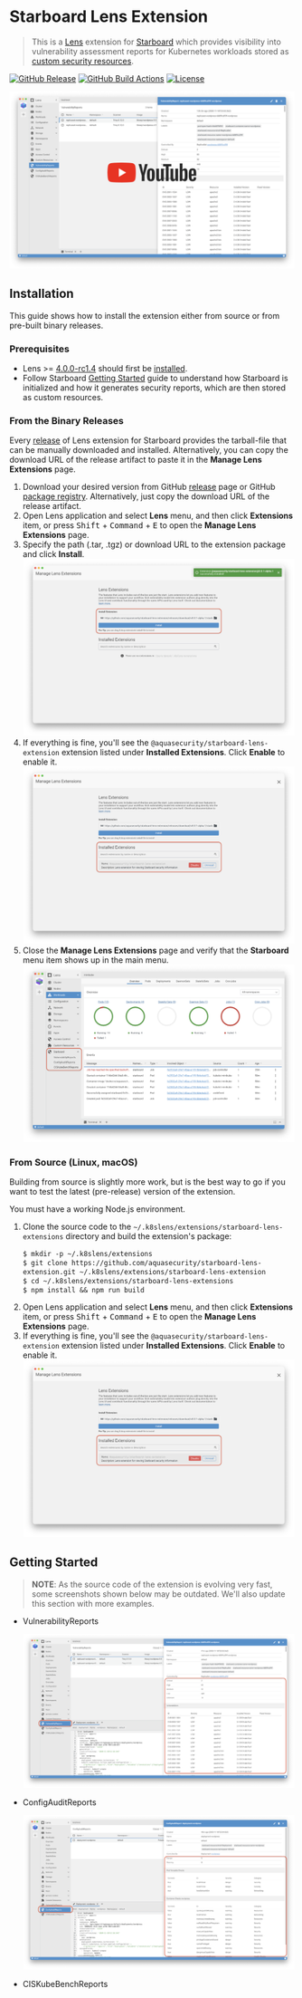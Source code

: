 # Starboard Lens Extension

> This is a [Lens][lens] extension for [Starboard][starboard] which provides visibility into
> vulnerability assessment reports for Kubernetes workloads stored as [custom security resources][starboard-crds].

[![GitHub Release][release-img]][release]
[![GitHub Build Actions][build-action-img]][actions]
[![License][license-img]][license]

[![Screenshot](docs/images/starboard-lens-extension-video.png)](https://youtu.be/X-bhVwmp2l4)

## Installation

This guide shows how to install the extension either from source or from pre-built binary releases.

### Prerequisites

* Lens >= [4.0.0-rc1.4][min-lens] should first be [installed][lens-installation].
* Follow Starboard [Getting Started][starboard-getting-started] guide to understand how Starboard is
  initialized and how it generates security reports, which are then stored as custom resources.

### From the Binary Releases

Every [release][release] of Lens extension for Starboard provides the tarball-file that can be manually
downloaded and installed. Alternatively, you can copy the download URL of the release artifact to paste it in the
**Manage Lens Extensions** page.

1. Download your desired version from GitHub [release][release] page or GitHub
   [package registry](https://github.com/aquasecurity/starboard-lens-extension/packages/520430). Alternatively,
   just copy the download URL of the release artifact.
2. Open Lens application and select **Lens** menu, and then click **Extensions** item, or press
   <kbd>Shift</kbd> + <kbd>Command</kbd> + <kbd>E</kbd> to open the **Manage Lens Extensions** page.
3. Specify the path (.tar, .tgz) or download URL to the extension package and click **Install**.
   ![](docs/images/extensions-ui-install.png)
4. If everything is fine, you'll see the `@aquasecurity/starboard-lens-extension` extension listed under
   **Installed Extensions**. Click **Enable** to enable it.
   ![](docs/images/extensions-ui-enable.png)
5. Close the **Manage Lens Extensions** page and verify that the **Starboard** menu item shows up in the main menu.
   ![](docs/images/starboard-extension-verify.png)

### From Source (Linux, macOS)

Building from source is slightly more work, but is the best way to go if you want to test the latest (pre-release)
version of the extension.

You must have a working Node.js environment.

1. Clone the source code to the `~/.k8slens/extensions/starboard-lens-extensions` directory and build the extension's package:
   ```
   $ mkdir -p ~/.k8slens/extensions
   $ git clone https://github.com/aquasecurity/starboard-lens-extension.git ~/.k8slens/extensions/starboard-lens-extension
   $ cd ~/.k8slens/extensions/starboard-lens-extensions
   $ npm install && npm run build
   ```
2. Open Lens application and select **Lens** menu, and then click **Extensions** item, or press
   <kbd>Shift</kbd> + <kbd>Command</kbd> + <kbd>E</kbd> to open the **Manage Lens Extensions** page.
3. If everything is fine, you'll see the `@aquasecurity/starboard-lens-extension` extension listed under
   **Installed Extensions**. Click **Enable** to enable it.
   ![](docs/images/extensions-ui-enable.png)

## Getting Started

> **NOTE**: As the source code of the extension is evolving very fast, some screenshots shown below
> may be outdated. We'll also update this section with more examples.

- VulnerabilityReports

  ![](./docs/images/lens_vulnerability_report.png)
- ConfigAuditReports

  ![](./docs/images/lens_configaudit_report.png)
- CISKubeBenchReports

[lens]: https://github.com/lensapp/lens
[starboard]: https://github.com/aquasecurity/starboard
[starboard-crds]: https://github.com/aquasecurity/starboard#custom-security-resources-definitions
[starboard-getting-started]: https://github.com/aquasecurity/starboard#getting-started

[lens-installation]: https://github.com/lensapp/lens#installation
[lens-releases]: https://github.com/lensapp/lens/releases
[release-img]: https://img.shields.io/github/release/aquasecurity/starboard-lens-extension.svg?logo=github
[release]: https://github.com/aquasecurity/starboard-lens-extension/releases
[build-action-img]: https://github.com/aquasecurity/starboard-lens-extension/workflows/Build/badge.svg
[actions]: https://github.com/aquasecurity/starboard-lens-extension/actions
[license]: https://github.com/aquasecurity/starboard-lens-extension/blob/master/LICENSE
[license-img]: https://img.shields.io/github/license/aquasecurity/starboard-lens-extension

[min-lens]: https://github.com/lensapp/lens/releases/tag/v4.0.0-rc.1

